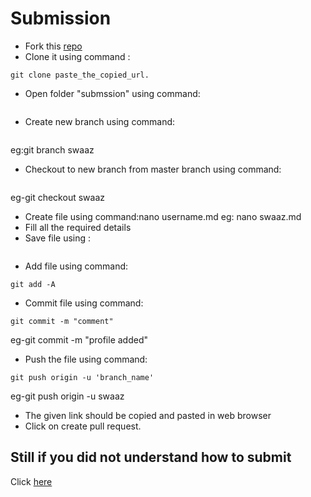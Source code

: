 # Submission
- Fork this [repo](https://github.com/classsankalp/prastice)
- Clone it using command :
```
git clone paste_the_copied_url.
```
- Open folder "submssion" using command:
```cd submission
```
- Create new branch using command:
```git branch new_branch_name
```
eg:git branch swaaz
- Checkout to new branch from master branch using command:
```git checkout new_branch_name
```
eg-git checkout swaaz
- Create file using command:nano username.md
eg: nano swaaz.md
- Fill all the required details 
- Save file using :
```ctrl+x -> y
```
- Add file using command:
```
git add -A
```
- Commit file using command:
```
git commit -m "comment"
```
eg-git commit -m "profile added"
- Push the file using command:
```
git push origin -u 'branch_name'
```
eg-git push origin -u swaaz
- The given link should be copied and pasted in web browser
- Click on create pull request.
## Still if you did not understand how to submit 
 Click [here](https://haxzie.github.io/GitMe)

